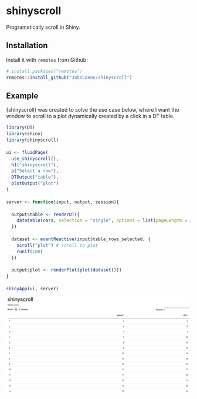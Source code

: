
<!-- badges: start -->
<!-- badges: end -->

# shinyscroll

Programatically scroll in Shiny.

## Installation

Install it with `remotes` from Github:

``` r
# install.packages("remotes")
remotes::install_github("JohnCoene/shinyscroll")
```

## Example

{shinyscroll} was created to solve the use case below, where I want the window to scroll to a plot dynamically created by a click in a DT table.

``` r
library(DT)
library(shiny)
library(shinyscroll)

ui <- fluidPage(
  use_shinyscroll(),
  h1("shinyscroll"),
  p("Select a row"),
  DTOutput("table"),
  plotOutput("plot")
)

server <- function(input, output, session){

  output$table <- renderDT({
    datatable(cars, selection = "single", options = list(pageLength = 20L))
  })

  dataset <- eventReactive(input$table_rows_selected, {
    scroll("plot") # scroll to plot
    runif(100)
  })

  output$plot <- renderPlot(plot(dataset()))
}

shinyApp(ui, server)
```

![](./man/figures/shinyscroll.gif)
